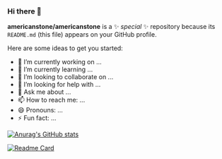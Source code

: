 ### Hi there 👋


**americanstone/americanstone** is a ✨ _special_ ✨ repository because its `README.md` (this file) appears on your GitHub profile.

Here are some ideas to get you started:

- 🔭 I’m currently working on ...
- 🌱 I’m currently learning ...
- 👯 I’m looking to collaborate on ...
- 🤔 I’m looking for help with ...
- 💬 Ask me about ...
- 📫 How to reach me: ...
- 😄 Pronouns: ...
- ⚡ Fun fact: ...

[![Anurag's GitHub stats](https://github-readme-stats.vercel.app/api?username=americanstone)](https://github.com/anuraghazra/github-readme-stats)

[![Readme Card](https://github-readme-stats.vercel.app/api/pin/?username=americanstone&repo=LiveLessons)](https://github.com/anuraghazra/github-readme-stats)
